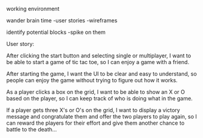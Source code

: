 working environment

wander brain time
-user stories
-wireframes

identify potential blocks
-spike on them


User story:

After clicking the start button and selecting single or multiplayer,
I want to be able to start a game of tic tac toe,
so I can enjoy a game with a friend.

After starting the game,
I want the UI to be clear and easy to understand,
so people can enjoy the game without trying to figure out how it works.

As a player clicks a box on the grid,
I want to be able to show an X or O based on the player,
so I can keep track of who is doing what in the game.

If a player gets three X's or O's on the grid,
I want to display a victory message and congratulate them and offer the two players to play again,
so I can reward the players for their effort and give them another chance to battle to the death...
